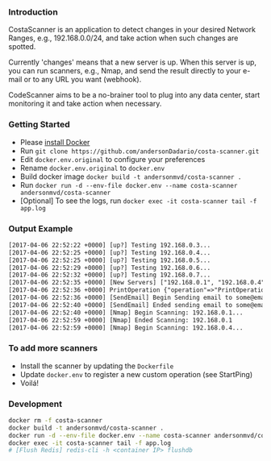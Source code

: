 ### Introduction

CostaScanner is an application to detect changes in your desired Network Ranges, e.g., 192.168.0.0/24, and take action when such changes are spotted. 

Currently 'changes' means that a new server is up. When this server is up, you can run scanners, e.g., Nmap, and send the result directly to your e-mail or to any URL you want (webhook).

CodeScanner aims to be a no-brainer tool to plug into any data center, start monitoring it and take action when necessary.

### Getting Started

- Please [install Docker](https://docs.docker.com/engine/installation/)
- Run `git clone https://github.com/andersonDadario/costa-scanner.git`
- Edit `docker.env.original` to configure your preferences
- Rename `docker.env.original` to `docker.env`
- Build docker image `docker build -t andersonmvd/costa-scanner .`
- Run `docker run -d --env-file docker.env --name costa-scanner andersonmvd/costa-scanner`
- [Optional] To see the logs, run `docker exec -it costa-scanner tail -f app.log`

### Output Example

```txt
[2017-04-06 22:52:22 +0000] [up?] Testing 192.168.0.3...
[2017-04-06 22:52:25 +0000] [up?] Testing 192.168.0.4...
[2017-04-06 22:52:25 +0000] [up?] Testing 192.168.0.5...
[2017-04-06 22:52:29 +0000] [up?] Testing 192.168.0.6...
[2017-04-06 22:52:32 +0000] [up?] Testing 192.168.0.7...
[2017-04-06 22:52:35 +0000] [New Servers] ["192.168.0.1", "192.168.0.4"]
[2017-04-06 22:52:36 +0000] PrintOperation {"operation"=>"PrintOperation", "data"=>{"servers"=>["192.168.0.1", "192.168.0.4"]}}
[2017-04-06 22:52:36 +0000] [SendEmail] Begin Sending email to some@email.com...
[2017-04-06 22:52:40 +0000] [SendEmail] Ended sending email to some@email.com...
[2017-04-06 22:52:40 +0000] [Nmap] Begin Scanning: 192.168.0.1...
[2017-04-06 22:52:59 +0000] [Nmap] Ended Scanning: 192.168.0.1
[2017-04-06 22:52:59 +0000] [Nmap] Begin Scanning: 192.168.0.4...
```

### To add more scanners
- Install the scanner by updating the `Dockerfile`
- Update `docker.env` to register a new custom operation (see StartPing)
- Voilá!

### Development
```sh
docker rm -f costa-scanner
docker build -t andersonmvd/costa-scanner .
docker run -d --env-file docker.env --name costa-scanner andersonmvd/costa-scanner
docker exec -it costa-scanner tail -f app.log
# [Flush Redis] redis-cli -h <container IP> flushdb
```
